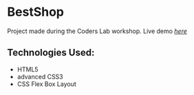 # BestShop

Project made during the Coders Lab workshop. Live demo [_here_](https://eparzych.github.io/BestShop/)

## Technologies Used:
- HTML5
- advanced CSS3 
- CSS Flex Box Layout
